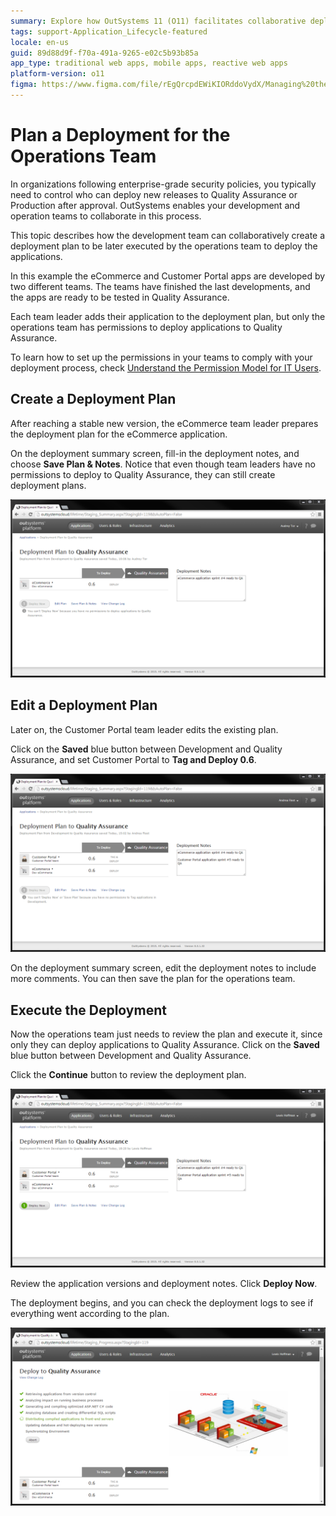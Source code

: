 ```yaml
---
summary: Explore how OutSystems 11 (O11) facilitates collaborative deployment planning between development and operations teams.
tags: support-Application_Lifecycle-featured
locale: en-us
guid: 89d88d9f-f70a-491a-9265-e02c5b93b85a
app_type: traditional web apps, mobile apps, reactive web apps
platform-version: o11
figma: https://www.figma.com/file/rEgQrcpdEWiKIORddoVydX/Managing%20the%20Applications%20Lifecycle?node-id=257:60
---
```


# Plan a Deployment for the Operations Team

In organizations following enterprise-grade security policies, you typically need to control who can deploy new releases to Quality Assurance or Production after approval. OutSystems enables your development and operation teams to collaborate in this process.

This topic describes how the development team can collaboratively create a deployment plan to be later executed by the operations team to deploy the applications.

In this example the eCommerce and Customer Portal apps are developed by two different teams. The teams have finished the last developments, and the apps are ready to be tested in Quality Assurance.

Each team leader adds their application to the deployment plan, but only the operations team has permissions to deploy applications to Quality Assurance.

To learn how to set up the permissions in your teams to comply with your deployment process, check [Understand the Permission Model for IT Users](../manage-platform-app-lifecycle/manage-it-teams/about-permission-levels.md).

## Create a Deployment Plan

After reaching a stable new version, the eCommerce team leader prepares the deployment plan for the eCommerce application.

On the deployment summary screen, fill-in the deployment notes, and choose **Save Plan &amp; Notes**. Notice that even though team leaders have no permissions to deploy to Quality Assurance, they can still create deployment plans.

![Screenshot of the deployment summary screen where the eCommerce team leader fills in the deployment notes and saves the plan.](images/plan-a-deployment-for-the-operations-team-1.png "Deployment Summary Screen")

## Edit a Deployment Plan

Later on, the Customer Portal team leader edits the existing plan.

Click on the **Saved** blue button between Development and Quality Assurance, and set Customer Portal to **Tag and Deploy 0.6**.

![Screenshot showing the process of editing an existing deployment plan by the Customer Portal team leader, highlighting the 'Saved' button and the 'Tag and Deploy 0.6' option.](images/plan-a-deployment-for-the-operations-team-2.png "Editing a Deployment Plan")

On the deployment summary screen, edit the deployment notes to include more comments. You can then save the plan for the operations team.

## Execute the Deployment

Now the operations team just needs to review the plan and execute it, since only they can deploy applications to Quality Assurance. Click on the **Saved** blue button between Development and Quality Assurance.

Click the **Continue** button to review the deployment plan.

![Screenshot of the deployment interface with the 'Saved' blue button and 'Continue' button, indicating the step to review the deployment plan by the operations team.](images/plan-a-deployment-for-the-operations-team-3.png "Reviewing the Deployment Plan")

Review the application versions and deployment notes. Click **Deploy Now**.

The deployment begins, and you can check the deployment logs to see if everything went according to the plan.

![Screenshot of the deployment process with the 'Deploy Now' button, showing the beginning of the deployment and the deployment logs.](images/plan-a-deployment-for-the-operations-team-4.png "Deployment Execution")
